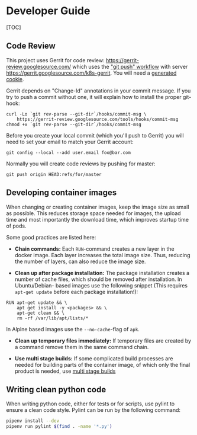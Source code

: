 # Developer Guide

[TOC]

## Code Review

This project uses Gerrit for code review:
https://gerrit-review.googlesource.com/
which uses the ["git push" workflow][1] with server
https://gerrit.googlesource.com/k8s-gerrit. You will need a
[generated cookie][2].

Gerrit depends on "Change-Id" annotations in your commit message.
If you try to push a commit without one, it will explain how to
install the proper git-hook:

```
curl -Lo `git rev-parse --git-dir`/hooks/commit-msg \
    https://gerrit-review.googlesource.com/tools/hooks/commit-msg
chmod +x `git rev-parse --git-dir`/hooks/commit-msg
```

Before you create your local commit (which you'll push to Gerrit)
you will need to set your email to match your Gerrit account:

```
git config --local --add user.email foo@bar.com
```

Normally you will create code reviews by pushing for master:

```
git push origin HEAD:refs/for/master
```

## Developing container images

When changing or creating container images, keep the image size as small as
possible. This reduces storage space needed for images, the upload time and most
importantly the download time, which improves startup time of pods.

Some good practices are listed here:

- **Chain commands:** Each `RUN`-command creates a new layer in the docker image.
Each layer increases the total image size. Thus, reducing the number of layers,
can also reduce the image size.

- **Clean up after package installation:** The package installation creates a
number of cache files, which should be removed after installation. In Ubuntu/Debian-
based images use the following snippet (This requires `apt-get update` before
each package installation!):

```docker
RUN apt-get update && \
    apt get install -y <packages> && \
    apt-get clean && \
    rm -rf /var/lib/apt/lists/*
```

In Alpine based images use the `--no-cache`-flag of `apk`.

- **Clean up temporary files immediately:** If temporary files are created by a
command remove them in the same command chain.

- **Use multi stage builds:** If some complicated build processes are needed for
building parts of the container image, of which only the final product is needed,
use [multi stage builds][3]


[1]: https://gerrit-review.googlesource.com/Documentation/user-upload.html#_git_push
[2]: https://gerrit.googlesource.com/new-password
[3]: https://docs.docker.com/develop/develop-images/multistage-build/

## Writing clean python code

When writing python code, either for tests or for scripts, use pylint to ensure
a clean code style. Pylint can be run by the following command:

```sh
pipenv install --dev
pipenv run pylint $(find . -name '*.py')
```
